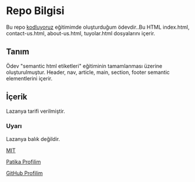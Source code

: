 # Repo Bilgisi
Bu repo [kodluyoruz](https://app.patika.dev/) eğitimimde oluşturduğum ödevdir..Bu HTML index.html, contact-us.html, about-us.html, tuyolar.html dosyalarını içerir.
## Tanım
Ödev "semantic html etiketleri" eğitiminin tamamlanması üzerine oluşturulmuştur.
Header, nav, article, main, section, footer semantic elementlerini içerir.
## İçerik
Lazanya tarifi verilmiştir.
### Uyarı
Lazanya balık değildir. 

[MIT](https://choosealicense.com/licenses/mit/)

[Patika Profilim](https://app.patika.dev/jeo)

[GitHub Profilim](https://github.com/emresanli)